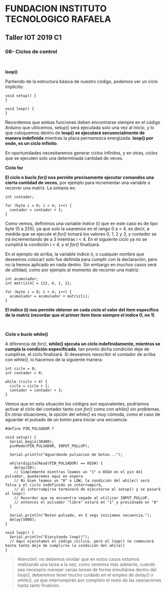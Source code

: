 <h1><b>FUNDACION INSTITUTO TECNOLOGICO RAFAELA</b></h1>
<h2><b>Taller IOT 2019 C1</b></h2>

<h3>08- Ciclos de control</h3>

<p>&nbsp;</p>

<b>loop()</b>

Partiendo de la estructura básica de nuestro código, podemos ver un ciclo implícito:

```
void setup() {
}

void loop() {
}
```

Recordemos que ambas funciones deben encontrarse siempre en el código Arduino que utilicemos, setup() será ejecutada solo una vez al inicio, y lo que coloquemos dentro de <b>loop() se ejecutará secuencialmente de manera indefinida</b> mientras la placa permanezca energizada. <b>loop() por ende, es un ciclo infinito</b>.

En oportunidades necesitaremos generar ciclos infinitos, y en otras, ciclos que se ejecuten solo una determinada cantidad de veces.

<b>Ciclo for</b>

<b>El ciclo o bucle <i>for()</i> nos permite precisamente ejecutar comandos una cierta cantidad de veces</b>, por ejemplo para incrementar una variable o recorrer una matriz. La sintaxis es:

```
int contador;

for (byte i = 0; i < 4; i++) {
  contador = contador + 3;
}
```

Como vemos, definimos una variable índice (i) que en este caso es de tipo byte (0 a 255), ya que solo la usaremos en el rango 0 a < 4, es decir, a medida que se ejecute el <i>for()</i> tomará los valores 0, 1, 2 y 3, y contador se irá incrementando de a 3 mientras i < 4. En el siguiente ciclo ya no se cumplirá la condición i < 4, y el <i>for()</i> finalizará.

En el ejemplo de arriba, la variable índice (i, o cualquier nombre que deseemos colocar) solo fue definida para cumplir con la declaración, pero no la hemos aplicado en nada dentro. Sin embargo en muchos casos será de utilidad, como por ejemplo al momento de recorrer una matriz:

```
int acumulador;
int matriz[4] = {22, 6, 1, 2};

for (byte i = 0; i < 4; i++) {
  acumulador = acumulador + matriz[i];
}
```

<b>El índice (i) nos permite obtener en cada ciclo el valor del item específico de la matriz (recordar que el primer item tiene siempre el índice 0, no 1)</b>.

<p>&nbsp;</p>

<b>Ciclo o bucle while()</b>

A diferencia de <i>for()</i>, <b>while() ejecuta un ciclo indefinidamente, mientras se cumpla la condición especificada</b>, tan pronto dicha condición deje de cumplirse, el ciclo finalizará. Si deseamos reescribir el contador de arriba con <i>while()</i>, lo hacemos de la siguiente manera:

```
int ciclo = 0;
int contador = 0;

while (ciclo < 4) {
  ciclo = ciclo + 1;
  contador = contador + 3; 
}
```

Vemos que en esta situación los códigos son equivalentes, podríamos activar el ciclo del contador tanto con <i>for()</i> como con <i>while()</i> sin problemas. En otras situaciones, la opción del <i>while()</i> es muy cómoda, como el caso de aguardar el pulsado de un botón para iniciar una secuencia:

```
#define PIN_PULSADOR 7

void setup() {
  Serial.begin(38400);
  pinMode(PIN_PULSADOR, INPUT_PULLUP);

  Serial.println("Aguardando pulsacion de boton...");
  
  while(digitalRead(PIN_PULSADOR) == HIGH) {
    delay(50);
    // Simplemente mientras leamos un "1" o HIGH en el pin del pulsador, quedaremos aquí en espera
    // Ni bien leamos un "0" o LOW, la condición del while() será falsa y el ciclo indefinido se interrumpirá,
    // al interrumpirse terminará de ejecutarse el setup() y se pasará al loop()
    // Recordar que se encuentra negado al utilizar INPUT_PULLUP,
    // entonces el pulsador "libre" estará en "1" y presionado en "0"
  }

  Serial.println("Boton pulsado, en 5 segs iniciamos secuencia.");
  delay(5000);
}

void loop() {
  Serial.println("Ejecutando loop()");
  // Aquí ejecutamos el código cíclico, pero el loop() no comenzará hasta tanto deje de cumplirse la condición del while()
}
```

> Atención!: no debemos olvidar que en estos casos estamos realizando una tarea a la vez, como veremos más adelante, cuando sea necesario manejar varias tareas de forma simultánea dentro del <i>loop()</i>, deberemos tener mucho cuidado en el empleo de <i>delay() o while()</i>, ya que interrumpirán por completo el resto de las operaciones hasta tanto finalicen.